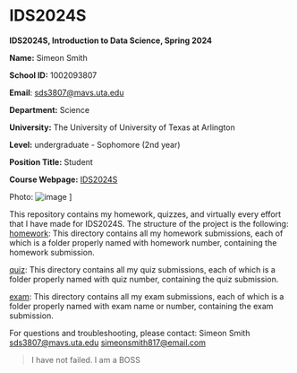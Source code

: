 # IDS2024S

**IDS2024S, Introduction to Data Science, Spring 2024**

**Name:** Simeon Smith 

**School ID:** 1002093807

**Email**: sds3807@mavs.uta.edu

**Department:** Science

**University:** The University of University of Texas at Arlington

**Level:** undergraduate - Sophomore (2nd year) 

**Position Title:** Student

**Course Webpage:** [IDS2024S](cdslab.org/IDS2024S)

Photo:  ![image](https://github.com/Bigsimtrap/IDS2024S/assets/157654735/8bf7fcd9-3591-4487-9e33-d085b7dd4124)
]

This repository contains my homework, quizzes, and virtually every effort that I have made for IDS2024S. The structure of the project is the following:
[homework](./hw): 
This directory contains all my homework submissions, each of which is a folder properly named with homework number, containing the homework submission.

[quiz](.quiz): 
This directory contains all my quiz submissions, each of which is a folder properly named with quiz number, containing the quiz submission.

[exam](./exam): 
This directory contains all my exam submissions, each of which is a folder properly named with exam name or number, containing the exam submission.

For questions and troubleshooting, please contact:
Simeon Smith
sds3807@mavs.uta.edu
simeonsmith817@email.com

> I have not failed. I am a BOSS

